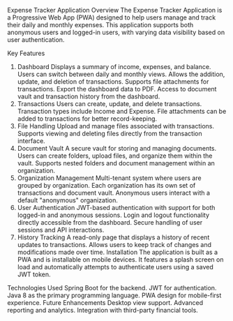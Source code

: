 Expense Tracker Application
Overview
The Expense Tracker Application is a Progressive Web App (PWA) designed to help users manage and track their daily and monthly expenses. This application supports both anonymous users and logged-in users, with varying data visibility based on user authentication.

Key Features
1. Dashboard
Displays a summary of income, expenses, and balance.
Users can switch between daily and monthly views.
Allows the addition, update, and deletion of transactions.
Supports file attachments for transactions.
Export the dashboard data to PDF.
Access to document vault and transaction history from the dashboard.
2. Transactions
Users can create, update, and delete transactions.
Transaction types include Income and Expense.
File attachments can be added to transactions for better record-keeping.
3. File Handling
Upload and manage files associated with transactions.
Supports viewing and deleting files directly from the transaction interface.
4. Document Vault
A secure vault for storing and managing documents.
Users can create folders, upload files, and organize them within the vault.
Supports nested folders and document management within an organization.
5. Organization Management
Multi-tenant system where users are grouped by organization.
Each organization has its own set of transactions and document vault.
Anonymous users interact with a default "anonymous" organization.
6. User Authentication
JWT-based authentication with support for both logged-in and anonymous sessions.
Login and logout functionality directly accessible from the dashboard.
Secure handling of user sessions and API interactions.
7. History Tracking
A read-only page that displays a history of recent updates to transactions.
Allows users to keep track of changes and modifications made over time.
Installation
The application is built as a PWA and is installable on mobile devices. It features a splash screen on load and automatically attempts to authenticate users using a saved JWT token.

Technologies Used
Spring Boot for the backend.
JWT for authentication.
Java 8 as the primary programming language.
PWA design for mobile-first experience.
Future Enhancements
Desktop view support.
Advanced reporting and analytics.
Integration with third-party financial tools.
